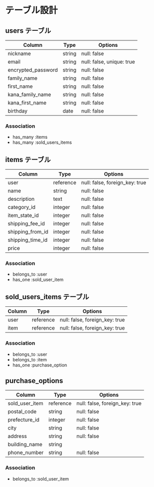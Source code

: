 # テーブル設計

## users テーブル

| Column             | Type    | Options                   |
|--------------------|---------|---------------------------|
| nickname           | string  | null: false               | 
| email              | string  | null: false, unique: true |
| encrypted_password | string  | null: false               |
| family_name        | string  | null: false               |
| first_name         | string  | null: false               |
| kana_family_name   | string  | null: false               |
| kana_first_name    | string  | null: false               |
| birthday           | date    | null: false               |

### Association

- has_many :items
- has_many :sold_users_items

## items テーブル

| Column           | Type      | Options                        |
|------------------|-----------|--------------------------------|
| user             | reference | null: false, foreign_key: true |
| name             | string    | null: false                    |
| description      | text      | null: false                    |
| category_id      | integer   | null: false                    |
| item_state_id    | integer   | null: false                    |
| shipping_fee_id  | integer   | null: false                    |
| shipping_from_id | integer   | null: false                    |
| shipping_time_id | integer   | null: false                    |
| price            | integer   | null: false                    |

### Association

- belongs_to :user
- has_one :sold_user_item

## sold_users_items テーブル

| Column  | Type      | Options                        |
|---------|-----------|--------------------------------|
| user    | reference | null: false, foreign_key: true |
| item    | reference | null: false, foreign_key: true |

### Association

- belongs_to :user
- belongs_to :item
- has_one :purchase_option

## purchase_options

| Column               | Type      | Options                        |
|----------------------|-----------|--------------------------------|
| sold_user_item       | reference | null: false, foreign_key: true |
| postal_code          | string    | null: false                    |
| prefecture_id        | integer   | null: false                    |
| city                 | string    | null: false                    |
| address              | string    | null: false                    |
| building_name        | string    |                                |
| phone_number         | string    | null: false                    |

### Association

- belongs_to :sold_user_item


